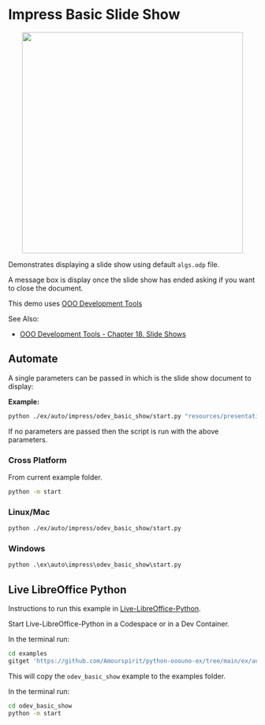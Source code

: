 # Impress Basic Slide Show

<p align="center">
    <img src="https://user-images.githubusercontent.com/4193389/198407936-7865b1c2-75b7-4530-8598-a1ce52821752.png" width="448" height="448">
</p>

Demonstrates displaying a slide show using default `algs.odp` file.

A message box is display once the slide show has ended asking if you want to close the document.

This demo uses [OOO Development Tools]

See Also:

- [OOO Development Tools - Chapter 18. Slide Shows](https://python-ooo-dev-tools.readthedocs.io/en/latest/odev/part3/chapter18.html)

## Automate

A single parameters can be passed in which is the slide show document to display:

**Example:**

```sh
python ./ex/auto/impress/odev_basic_show/start.py "resources/presentation/algs.ppt"
```

If no parameters are passed then the script is run with the above parameters.

### Cross Platform

From current example folder.

```sh
python -m start
```

### Linux/Mac

```sh
python ./ex/auto/impress/odev_basic_show/start.py
```

### Windows

```ps
python .\ex\auto\impress\odev_basic_show\start.py
```

## Live LibreOffice Python

Instructions to run this example in [Live-LibreOffice-Python](https://github.com/Amourspirit/live-libreoffice-python).

Start Live-LibreOffice-Python in a Codespace or in a Dev Container.

In the terminal run:

```bash
cd examples
gitget 'https://github.com/Amourspirit/python-ooouno-ex/tree/main/ex/auto/impress/odev_basic_show'
```

This will copy the `odev_basic_show` example to the examples folder.

In the terminal run:

```bash
cd odev_basic_show
python -m start
```

[OOO Development Tools]: https://python-ooo-dev-tools.readthedocs.io/en/latest/
